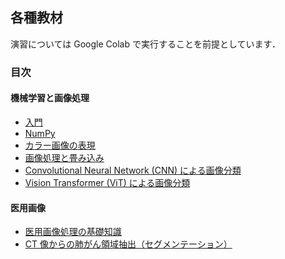 ## 各種教材

演習については Google Colab で実行することを前提としています．

### 目次
#### 機械学習と画像処理
- [入門](https://github.com/shizoda/education/blob/main/machine_learning/basics/neural.ipynb)
- [NumPy](https://github.com/shizoda/education/blob/main/machine_learning/numpy.ipynb)
- [カラー画像の表現](https://github.com/shizoda/education/blob/main/image/colors.ipynb)
- [画像処理と畳み込み](https://github.com/shizoda/education/blob/main/image/conv.ipynb)
- [Convolutional Neural Network (CNN) による画像分類](https://github.com/shizoda/education/blob/main/machine_learning/cnn/cifar10_pytorch.ipynb)
- [Vision Transformer (ViT) による画像分類](https://github.com/shizoda/education/blob/main/machine_learning/transformer/cifar10_pytorch_vit.ipynb)
<!-- - [自然言語処理における Transformer](https://github.com/shizoda/education/blob/main/machine_learning/transformer/mlp.md) -->
#### 医用画像
- [医用画像処理の基礎知識](https://github.com/shizoda/education/blob/main/medical/basics.md)
- [CT 像からの肺がん領域抽出（セグメンテーション）](https://github.com/shizoda/education/blob/main/machine_learning/unet/unet_lung_cancer.ipynb)
